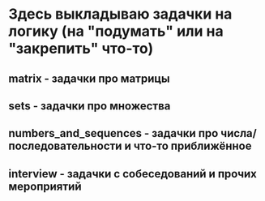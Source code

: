 # Здесь выкладываю задачки на логику (на "подумать" или на "закрепить" что-то)

## matrix - задачки про матрицы
## sets - задачки про множества
## numbers_and_sequences - задачки про числа/последовательности и что-то приближённое
## interview - задачки с собеседований и прочих мероприятий